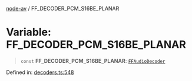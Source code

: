 [node-av](../globals.md) / FF\_DECODER\_PCM\_S16BE\_PLANAR

# Variable: FF\_DECODER\_PCM\_S16BE\_PLANAR

> `const` **FF\_DECODER\_PCM\_S16BE\_PLANAR**: [`FFAudioDecoder`](../type-aliases/FFAudioDecoder.md)

Defined in: [decoders.ts:548](https://github.com/seydx/av/blob/f8631fc881b394300b1479f511d55cf1c370a87f/src/constants/decoders.ts#L548)
